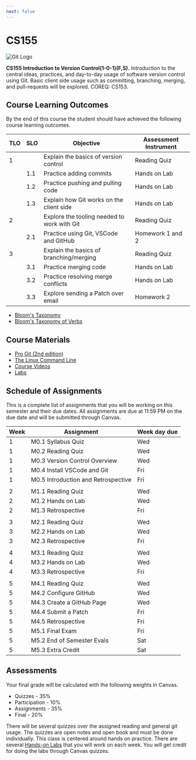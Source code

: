 ```yaml
---
next: false
---
```

# CS155

![Git Logo](images/git-banner.gif)

**CS155 Introduction to Version Control(1-0-1)(F,S).** Introduction to
the central ideas, practices, and day-to-day usage of software version
control using Git. Basic client side usage such as committing,
branching, merging, and pull-requests will be explored. COREQ: CS153.

## Course Learning Outcomes

By the end of this course the student should have achieved the following
course learning outcomes.

| TLO | SLO | Objective                                   | Assessment Instrument |
|-----|-----|---------------------------------------------|-----------------------|
| 1   |     | Explain the basics of version control       | Reading Quiz          |
|     | 1.1 | Practice adding commits                     | Hands on Lab          |
|     | 1.2 | Practice pushing and pulling code           | Hands on Lab          |
|     | 1.3 | Explain how Git works on the client side    | Hands on Lab          |
| 2   |     | Explore the tooling needed to work with Git | Reading Quiz          |
|     | 2.1 | Practice using Git, VSCode and GitHub       | Homework 1 and 2      |
| 3   |     | Explain the basics of branching/merging     | Reading Quiz          |
|     | 3.1 | Practice merging code                       | Hands on Lab          |
|     | 3.2 | Practice resolving merge conflicts          | Hands on Lab          |
|     | 3.3 | Explore sending a Patch over email          | Homework 2            |

- [Bloom's Taxonomy](https://cft.vanderbilt.edu/guides-sub-pages/blooms-taxonomy/)
- [Bloom's Taxonomy of Verbs](https://tips.uark.edu/blooms-taxonomy-verb-chart/)

## Course Materials

- [Pro Git (2nd edition)](https://git-scm.com/book/en/v2)
- [The Linux Command Line](https://drive.google.com/file/d/1nJ0XC0H7eI5I_g9WCqY9v-LlBMREaRBe/view?usp=share_link)
- [Course Videos](https://www.youtube.com/playlist?list=PLFziFbk-D-X3wbyZiKOu5aEcf9NGFUj8R)
- [Labs](https://github.com/shanep?tab=repositories&q=250&type=&language=&sort=)

## Schedule of Assignments

This is a complete list of assignments that you will be working on this semester
and their due dates. All assignments are due at 11:59 PM on the due date and
will be submitted through Canvas.

| Week | Assignment                          | Week day due |
|------|-------------------------------------|--------------|
| 1    | M0.1 Syllabus Quiz                  | Wed          |
| 1    | M0.2 Reading Quiz                   | Wed          |
| 1    | M0.3 Version Control Overview       | Wed          |
| 1    | M0.4 Install VSCode and Git    | Fri          |
| 1    | M0.5 Introduction and Retrospective | Fri          |
|      |                                     |              |
| 2    | M1.1 Reading Quiz                   | Wed          |
| 2    | M1.2 Hands on Lab                   | Wed          |
| 2    | M1.3 Retrospective                  | Fri          |
|      |                                     |              |
| 3    | M2.1 Reading Quiz                   | Wed          |
| 3    | M2.2 Hands on Lab                   | Wed          |
| 3    | M2.3 Retrospective                  | Fri          |
|      |                                     |              |
| 4    | M3.1 Reading Quiz                   | Wed          |
| 4    | M3.2 Hands on Lab                   | Wed          |
| 4    | M3.3 Retrospective                  | Fri          |
|      |                                     |              |
| 5    | M4.1 Reading Quiz                   | Wed          |
| 5    | M4.2 Configure GitHub               | Wed          |
| 5    | M4.3 Create a GitHub Page           | Wed          |
| 5    | M4.4 Submit a Patch                 | Fri          |
| 5    | M4.5 Retrospective                  | Fri          |
| 5    | M5.1 Final Exam                     | Fri          |
| 5    | M5.2 End of Semester Evals          | Sat          |
| 5    | M5.3 Extra Credit                   | Sat          |

## Assessments

Your final grade will be calculated with the following weights in Canvas.

- Quizzes - 35%
- Participation - 10%
- Assignments - 35%
- Final - 20%

There will be several quizzes over the assigned reading and general git usage.
The quizzes are open notes and open book and must be done individually. This
class is centered around hands on practice. There are several [Hands-on
Labs](https://github.com/shanep?tab=repositories&q=250&type=&language=&sort=)
that you will work on each week. You will get credit for doing the labs through
Canvas quizzes.

<!--@include: ../../parts/syllabus-boiler.md-->
